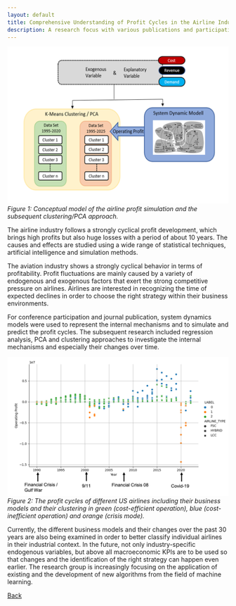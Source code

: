 ```yaml
---
layout: default
title: Comprehensive Understanding of Profit Cycles in the Airline Industry
description: A research focus with various publications and participation in conferences
---
```



![Branching](./../../pictures/Airline_Profit_Concept_v3.png)
_Figure 1: Conceptual model of the airline profit simulation and the subsequent clustering/PCA approach._

The airline industry follows a strongly cyclical profit development, which brings high profits but also huge losses with a period of about 10 years. The causes and effects are studied using a wide range of statistical techniques, artificial intelligence and simulation methods.

The aviation industry shows a strongly cyclical behavior in terms of profitability. Profit fluctuations are mainly caused by a variety of endogenous and exogenous factors that exert the strong competitive pressure on airlines. Airlines are interested in recognizing the time of expected declines in order to choose the right strategy within their business environments.

For conference participation and journal publication, system dynamics models were used to represent the internal mechanisms and to simulate and predict the profit cycles. The subsequent research included regression analysis, PCA and clustering approaches to investigate the internal mechanisms and especially their changes over time.

![Branching](./../../pictures/Airline_Profit_Clusters.png)
_Figure 2: The profit cycles of different US airlines including their business models and their clustering in green (cost-efficient operation), blue (cost-inefficient operation) and orange (crisis mode)._

Currently, the different business models and their changes over the past 30 years are also being examined in order to better classify individual airlines in their industrial context. In the future, not only industry-specific endogenous variables, but above all macroeconomic KPIs are to be used so that changes and the identification of the right strategy can happen even earlier. The research group is increasingly focusing on the application of existing and the development of new algorithms from the field of machine learning.


[Back](https://isandaiinaviation.github.io/pages/research.html)

